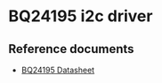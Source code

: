 # BQ24195 i2c driver

## Reference documents

* [BQ24195 Datasheet](https://www.ti.com/lit/ds/symlink/bq24195l.pdf)


